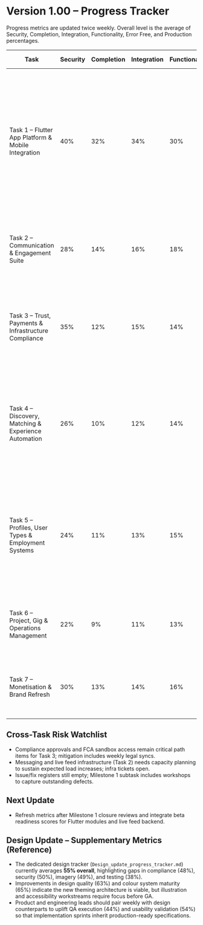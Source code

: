 # Version 1.00 – Progress Tracker

Progress metrics are updated twice weekly. Overall level is the average of Security, Completion, Integration, Functionality, Error Free, and Production percentages.

| Task | Security | Completion | Integration | Functionality | Error Free | Production | Overall | Commentary |
| --- | --- | --- | --- | --- | --- | --- | --- | --- |
| Task 1 – Flutter App Platform & Mobile Integration | 40% | 32% | 34% | 30% | 28% | 26% | 32% | Flutter workspace now runs as a Melos-managed monorepo with shared packages, GetIt DI container, and blue design tokens exported to runtime; feature modules and CI expansion are next. |
| Task 2 – Communication & Engagement Suite | 28% | 14% | 16% | 18% | 20% | 12% | 18% | Messaging refactor design ready; live feed ranking prototype pending backend deployment. |
| Task 3 – Trust, Payments & Infrastructure Compliance | 35% | 12% | 15% | 14% | 18% | 10% | 17% | Escrow vendor contract drafted; compliance workshops scheduled, Cloudflare R2 infra request in review. |
| Task 4 – Discovery, Matching & Experience Automation | 26% | 10% | 12% | 14% | 16% | 8% | 14% | Meilisearch POC running locally; auto-assign requirements captured; Experience Launchpad and Volunteers hub UX ready for stakeholder review. |
| Task 5 – Profiles, User Types & Employment Systems | 24% | 11% | 13% | 15% | 17% | 9% | 15% | Profile schema proposal under review; ATS scope validated; jobs board, launchpad, and volunteer data models queued for migration sign-off. |
| Task 6 – Project, Gig & Operations Management | 22% | 9% | 11% | 13% | 15% | 7% | 13% | Project module wireframes approved; gig analytics requirements pending data sign-off. |
| Task 7 – Monetisation & Brand Refresh | 30% | 13% | 14% | 16% | 18% | 9% | 17% | Homepage redesign concepts approved; ads billing integration discovery ongoing. |

## Cross-Task Risk Watchlist
- Compliance approvals and FCA sandbox access remain critical path items for Task 3; mitigation includes weekly legal syncs.
- Messaging and live feed infrastructure (Task 2) needs capacity planning to sustain expected load increases; infra tickets open.
- Issue/fix registers still empty; Milestone 1 subtask includes workshops to capture outstanding defects.

## Next Update
- Refresh metrics after Milestone 1 closure reviews and integrate beta readiness scores for Flutter modules and live feed backend.

## Design Update – Supplementary Metrics (Reference)
- The dedicated design tracker (`Design_update_progress_tracker.md`) currently averages **55% overall**, highlighting gaps in compliance (48%), security (50%), imagery (49%), and testing (38%).
- Improvements in design quality (63%) and colour system maturity (65%) indicate the new theming architecture is viable, but illustration and accessibility workstreams require focus before GA.
- Product and engineering leads should pair weekly with design counterparts to uplift QA execution (44%) and usability validation (54%) so that implementation sprints inherit production-ready specifications.
